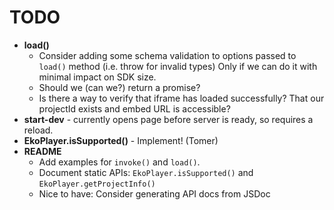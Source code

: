 # TODO

- **load()**
  - Consider adding some schema validation to options passed to `load()` method (i.e. throw for invalid types)
    Only if we can do it with minimal impact on SDK size.
  - Should we (can we?) return a promise?
  - Is there a way to verify that iframe has loaded successfully? That our projectId exists and embed URL is accessible?
- **start-dev** - currently opens page before server is ready, so requires a reload.
- **EkoPlayer.isSupported()** - Implement! (Tomer)
- **README**
  - Add examples for `invoke()` and `load()`.
  - Document static APIs: `EkoPlayer.isSupported()` and `EkoPlayer.getProjectInfo()`
  - Nice to have: Consider generating API docs from JSDoc
